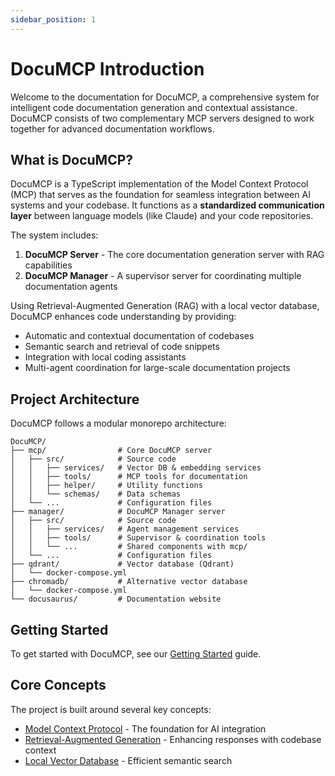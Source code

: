 ```yaml
---
sidebar_position: 1
---
```


# DocuMCP Introduction

Welcome to the documentation for DocuMCP, a comprehensive system for intelligent code documentation generation and contextual assistance. DocuMCP consists of two complementary MCP servers designed to work together for advanced documentation workflows.

## What is DocuMCP?

DocuMCP is a TypeScript implementation of the Model Context Protocol (MCP) that serves as the foundation for seamless integration between AI systems and your codebase. It functions as a **standardized communication layer** between language models (like Claude) and your code repositories.

The system includes:

1. **DocuMCP Server** - The core documentation generation server with RAG capabilities
2. **DocuMCP Manager** - A supervisor server for coordinating multiple documentation agents

Using Retrieval-Augmented Generation (RAG) with a local vector database, DocuMCP enhances code understanding by providing:

- Automatic and contextual documentation of codebases
- Semantic search and retrieval of code snippets
- Integration with local coding assistants
- Multi-agent coordination for large-scale documentation projects

## Project Architecture

DocuMCP follows a modular monorepo architecture:

```
DocuMCP/
├── mcp/                # Core DocuMCP server
│   ├── src/            # Source code
│   │   ├── services/   # Vector DB & embedding services
│   │   ├── tools/      # MCP tools for documentation
│   │   ├── helper/     # Utility functions
│   │   └── schemas/    # Data schemas
│   └── ...             # Configuration files
├── manager/            # DocuMCP Manager server
│   ├── src/            # Source code
│   │   ├── services/   # Agent management services
│   │   ├── tools/      # Supervisor & coordination tools
│   │   └── ...         # Shared components with mcp/
│   └── ...             # Configuration files
├── qdrant/             # Vector database (Qdrant)
│   └── docker-compose.yml
├── chromadb/           # Alternative vector database
│   └── docker-compose.yml
└── docusaurus/         # Documentation website
```

## Getting Started

To get started with DocuMCP, see our [Getting Started](./getting-started.md) guide.

## Core Concepts

The project is built around several key concepts:

- [Model Context Protocol](./fundamentals/mcp.md) - The foundation for AI integration
- [Retrieval-Augmented Generation](./fundamentals/rag.md) - Enhancing responses with codebase context
- [Local Vector Database](./fundamentals/vector-db.md) - Efficient semantic search
